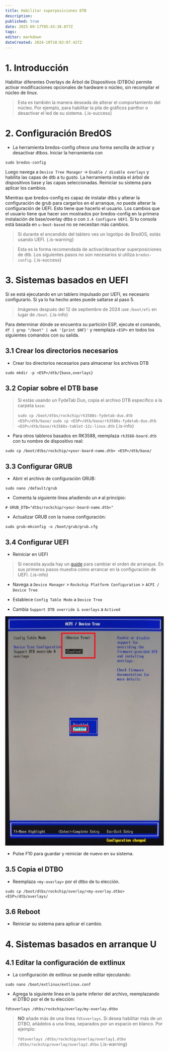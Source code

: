 ```yaml
---
title: Habilitar superposiciones DTB
description:
published: true
date: 2025-09-17T05:43:38.077Z
tags:
editor: markdown
dateCreated: 2024-10T18:02:07.427Z
---
```


# 1. Introducción

Habilitar diferentes Overlays de Árbol de Dispositivos (DTBOs) permite activar modificaciones opcionales de hardware o núcleo, sin recompilar el núcleo de linux.

> Esta es también la manera deseada de alterar el comportamiento del núcleo. Por ejemplo, para habilitar la pila de gráficos panthor o desactivar el led de su sistema.
> {.is-success}

# 2. Configuración BredOS

- La herramienta bredos-config ofrece una forma sencilla de activar y desactivar dtbos. Iniciar la herramienta con

```
sudo bredos-config
```

Luego navega a `Device Tree Manager` -> `Enable / disable overlays` y habilita las capas de dtb a tu gusto. La herramienta instala el árbol de dispositivos base y las capas seleccionadas. Reiniciar su sistema para aplicar los cambios.

Mientras que bredos-config es capaz de instalar dtbs y alterar la configuración de grub para cargarlos en el arranque, _no_ puede alterar la configuración de UEFI. Esto tiene que hacerlo el usuario. Los cambios que el usuario tiene que hacer son mostrados por bredos-config en la primera instalación de base/overlay dtbs o con `3.4 Configure UEFI`. Si tu consola está basada en `u-boot-based` no se necesitan más cambios.

> Si durante el encendido del tablero ves un logotipo de BredOS, estás usando UEFI.
> {.is-warning}

> Esta es la forma recomendada de activar/desactivar superposiciones de dtb. Los siguientes pasos no son necesarios si utiliza `bredos-config`.
> {.is-success}

# 3. Sistemas basados en UEFI

Si se está ejecutando en un tablero impulsado por UEFI, es necesario configurarlo.
Si ya lo ha hecho antes puede saltarse al paso 5.

> Imágenes después del 12 de septiembre de 2024 use `/boot/efi` en lugar de `/boot`.
> {.is-info}

Para determinar dónde se encuentra su partición ESP, ejecute el comando, `df | grep "/boot" | awk '{print $NF}'` y reemplaza `<ESP>` en todos los siguientes comandos con su salida.

## 3.1 Crear los directorios necesarios

- Crear los directorios necesarios para almacenar los archivos DTB

```
sudo mkdir -p <ESP>/dtb/{base,overlays}
```

## 3.2 Copiar sobre el DTB base

> Si estás usando un FydeTab Duo, copia el archivo DTB específico a la carpeta `base`:
>
> `sudo cp /boot/dtbs/rockchip/rk3588s-fydetab-duo.dtb <ESP>/dtb/base/`
> `sudo cp <ESP>/dtb/base/rk3588s-fydetab-duo.dtb <ESP>/dtb/base/rk3588s-tablet-12c-linux.dtb`
> {.is-info}

- Para otros tableros basados en RK3588, reemplaza `rk3588-board.dtb` con tu nombre de dispositivo real:

```
sudo cp /boot/dtbs/rockchip/<your-board-name.dtb> <ESP>/dtb/base/
```

## 3.3 Configurar GRUB

- Abrir el archivo de configuración GRUB:

```
sudo nano /default/grub
```

- Comenta la siguiente línea añadiendo un `#` al principio:

```
# GRUB_DTB="dtbs/rockchip/<your-board-name.dtb>"
```

- Actualizar GRUB con la nueva configuración:

```
sudo grub-mkconfig -o /boot/grub/grub.cfg
```

## 3.4 Configurar UEFI

- Reiniciar en UEFI

> Si necesita ayuda hay un [guide](/en/how-to/change-default-boot-order-rk3588) para cambiar el orden de arranque. En sus primeros pasos muestra cómo arrancar en la configuración de UEFI.
> {.is-info}

- Navega a `Device Manager` > `Rockchip Platform Configuration` > `ACPI / Device Tree`

- Establece `Config Table Mode` a `Device Tree`

- Cambia `Support DTB override & overlays` a `Actived`

![](/panthor/enable_tree_dtb_in_uefi.jpg)

- Pulse F10 para guardar y reiniciar de nuevo en su sistema.

## 3.5 Copia el DTBO

- Reemplaza `<my-overlay>` por el dtbo de tu elección.

```
sudo cp /boot/dtbs/rockchip/overlay/<my-overlay.dtbo> <ESP>/dtb/overlays/
```

## 3.6 Reboot

- Reiniciar su sistema para aplicar el cambio.

# 4. Sistemas basados en arranque U

## 4.1 Editar la configuración de extlinux

- La configuración de extlinux se puede editar ejecutando:

```
sudo nano /boot/extlinux/extlinux.conf
```

- Agrega la siguiente línea en la parte inferior del archivo, reemplazando el DTBO por el de tu elección:

```
fdtoverlays /dtbs/rockchip/overlay/my-overlay.dtbo
```

> **NO** añade más de una línea `fdtoverlays`.
> Si desea habilitar más de un DTBO, añádelos a una línea, separados por un espacio en blanco.
> Por ejemplo:
>
> `fdtoverlays /dtbs/rockchip/overlay/overlay1.dtbo /dtbs/rockchip/overlay/overlay2.dtbo`
> {.is-warning}
